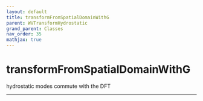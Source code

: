 ```yaml
---
layout: default
title: transformFromSpatialDomainWithG
parent: WVTransformHydrostatic
grand_parent: Classes
nav_order: 35
mathjax: true
---
```


#  transformFromSpatialDomainWithG

hydrostatic modes commute with the DFT


---

